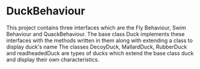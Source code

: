 # DuckBehaviour
This project contains three interfaces which are the Fly Behaviour, Swim Behaviour and QuackBehaviour. 
The base class Duck implements these interfaces with the methods written in them along with extending a class to display duck's name
The classes DecoyDuck, MallardDuck, RubberDuck and readheadedDuck are types of ducks which extend the base class duck and display their own characteristics. 
